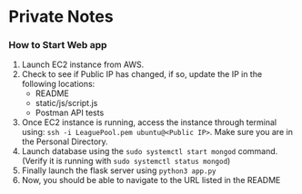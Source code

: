 # Private Notes

### How to Start Web app
1. Launch EC2 instance from AWS.
2. Check to see if Public IP has changed, if so, update the IP in the following locations:
   - README
   - static/js/script.js
   - Postman API tests
3. Once EC2 instance is running, access the instance through terminal using: ```ssh -i LeaguePool.pem ubuntu@<Public IP>```. Make sure you are in the Personal Directory.
4. Launch database using the ```sudo systemctl start mongod``` command. (Verify it is running with ```sudo systemctl status mongod```)
4. Finally launch the flask server using ```python3 app.py```
5. Now, you should be able to navigate to the URL listed in the README
